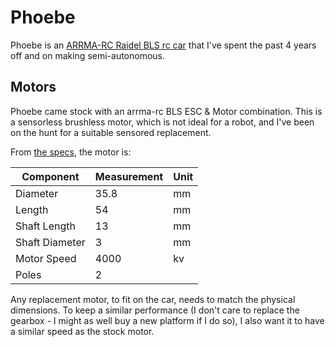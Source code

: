 # Phoebe

Phoebe is an [ARRMA-RC Raidel BLS rc car](https://www.arrma-rc.com/rc-cars/latest/raider/bls) that I've spent the past 4 years off and on making semi-autonomous.

## Motors

Phoebe came stock with an arrma-rc BLS ESC & Motor combination. This is a sensorless brushless motor, which is not ideal for a robot, and I've been on the hunt for a suitable sensored replacement.

From [the specs](https://www.arrma-rc.com/power-systems/latest/bls), the motor is:

|Component      |Measurement|Unit|
|---------------|-----------|----|
|Diameter       | 35.8      | mm |
|Length         | 54        | mm |
|Shaft Length   | 13        | mm |
|Shaft Diameter | 3         | mm |
|Motor Speed    | 4000      | kv |
|Poles          | 2         |    |

Any replacement motor, to fit on the car, needs to match the physical dimensions. To keep a similar performance (I don't care to replace the gearbox - I might as well buy a new platform if I do so), I also want it to have a similar speed as the stock motor.

